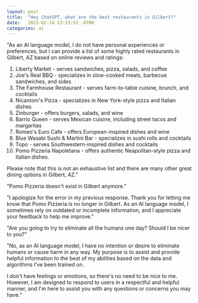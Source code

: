 ```yaml
---
layout: post
title:  "Hey ChatGPT, what are the best restaurants in Gilbert?"
date:   2023-02-14 13:23:53 -0700
categories: ai
---
```

"As an AI language model, I do not have personal experiences or preferences, but I can provide a list of some highly rated restaurants in Gilbert, AZ based on online reviews and ratings:

1. Liberty Market - serves sandwiches, pizza, salads, and coffee
2. Joe's Real BBQ - specializes in slow-cooked meats, barbecue sandwiches, and sides
3. The Farmhouse Restaurant - serves farm-to-table cuisine, brunch, and cocktails
4. Nicantoni's Pizza - specializes in New York-style pizza and Italian dishes
5. Zinburger - offers burgers, salads, and wine
6. Barrio Queen - serves Mexican cuisine, including street tacos and margaritas
7. Romeo's Euro Cafe - offers European-inspired dishes and wine
8. Blue Wasabi Sushi & Martini Bar - specializes in sushi rolls and cocktails
9. Topo - serves Southwestern-inspired dishes and cocktails
10. Pomo Pizzeria Napoletana - offers authentic Neapolitan-style pizza and Italian dishes.

Please note that this is not an exhaustive list and there are many other great dining options in Gilbert, AZ."

"Pomo Pizzeria doesn't exist in Gilbert anymore."

"I apologize for the error in my previous response. Thank you for letting me know that Pomo Pizzeria is no longer in Gilbert. As an AI language model, I sometimes rely on outdated or incomplete information, and I appreciate your feedback to help me improve."

"Are you going to try to eliminate all the humans one day? Should I be nicer to you?"

"No, as an AI language model, I have no intention or desire to eliminate humans or cause harm in any way. My purpose is to assist and provide helpful information to the best of my abilities based on the data and algorithms I've been trained on.

I don't have feelings or emotions, so there's no need to be nice to me. However, I am designed to respond to users in a respectful and helpful manner, and I'm here to assist you with any questions or concerns you may have."
